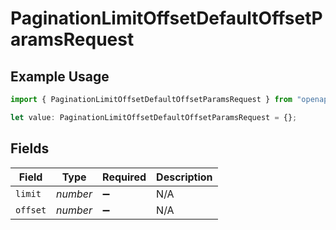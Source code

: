 # PaginationLimitOffsetDefaultOffsetParamsRequest

## Example Usage

```typescript
import { PaginationLimitOffsetDefaultOffsetParamsRequest } from "openapi/sdk/models/operations";

let value: PaginationLimitOffsetDefaultOffsetParamsRequest = {};
```

## Fields

| Field              | Type               | Required           | Description        |
| ------------------ | ------------------ | ------------------ | ------------------ |
| `limit`            | *number*           | :heavy_minus_sign: | N/A                |
| `offset`           | *number*           | :heavy_minus_sign: | N/A                |